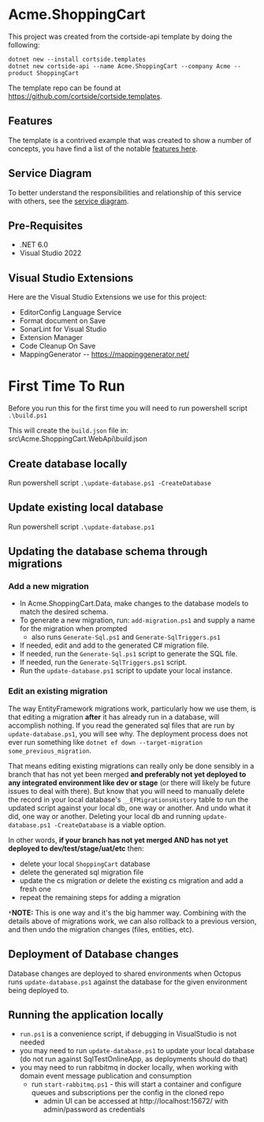 # Acme.ShoppingCart

This project was created from the cortside-api template by doing the following:

```text
dotnet new --install cortside.templates
dotnet new cortside-api --name Acme.ShoppingCart --company Acme --product ShoppingCart
```

The template repo can be found at https://github.com/cortside/cortside.templates.

## Features

The template is a contrived example that was created to show a number of concepts, you have find a list of the notable [features here](Features.md).

## Service Diagram

To better understand the responsibilities and relationship of this service with others, see the [service diagram](docs/ServiceDiagram.md).

## Pre-Requisites

* .NET 6.0
* Visual Studio 2022

## Visual Studio Extensions

Here are the Visual Studio Extensions we use for this project:

- EditorConfig Language Service
- Format document on Save
- SonarLint for Visual Studio
- Extension Manager
- Code Cleanup On Save
- MappingGenerator -- https://mappinggenerator.net/

# First Time To Run

Before you run this for the first time you will need to run powershell script `.\build.ps1`

This will create the `build.json` file in:
src\Acme.ShoppingCart.WebApi\build.json

## Create database locally

Run powershell script `.\update-database.ps1 -CreateDatabase`

## Update existing local database

Run powershell script `.\update-database.ps1`

## Updating the database schema through migrations

### Add a new migration

- In Acme.ShoppingCart.Data, make changes to the database models to match the desired schema.
- To generate a new migration, run: `add-migration.ps1` and supply a name for the migration when prompted
  - also runs `Generate-Sql.ps1` and `Generate-SqlTriggers.ps1`
- If needed, edit and add to the generated C# migration file.
- If needed, run the `Generate-Sql.ps1` script to generate the SQL file.
- If needed, run the `Generate-SqlTriggers.ps1` script.
- Run the `update-database.ps1` script to update your local instance.

### Edit an existing migration

The way EntityFramework migrations work, particularly how we use them, is that editing a migration **after** it has already run in a database, will accomplish nothing. If you read the generated sql files that are run by `update-database.ps1`, you will see why. The deployment process does not ever run something like `dotnet ef down --target-migration some_previous_migration`.

That means editing existing migrations can really only be done sensibly in a branch that has not yet been merged **and preferably not yet deployed to any integrated environment like dev or stage** (or there will likely be future issues to deal with there). But know that you will need to manually delete the record in your local database's `__EFMigrationsHistory` table to run the updated script against your local db, one way or another. And undo what it did, one way or another. Deleting your local db and running `update-database.ps1 -CreateDatabase` is a viable option.

In other words, **if your branch has not yet merged AND has not yet deployed to dev/test/stage/uat/etc** then:

- delete your local `ShoppingCart` database
- delete the generated sql migration file
- update the cs migration _or_ delete the existing cs migration and add a fresh one
- repeat the remaining steps for adding a migration

`*`**NOTE:** This is one way and it's the big hammer way. Combining with the details above of migrations work, we can also rollback to a previous version, and then undo the migration changes (files, entities, etc).

## Deployment of Database changes

Database changes are deployed to shared environments when Octopus runs `update-database.ps1` against the database for the given environment being deployed to.

## Running the application locally

- `run.ps1` is a convenience script, if debugging in VisualStudio is not needed
- you may need to run `update-database.ps1` to update your local database (do not run against SqlTestOnlineApp, as deployments should do that)
- you may need to run rabbitmq in docker locally, when working with domain event message publication and consumption
  - run `start-rabbitmq.ps1` - this will start a container and configure queues and subscriptions per the config in the cloned repo
    - admin UI can be accessed at http://localhost:15672/ with admin/password as credentials
